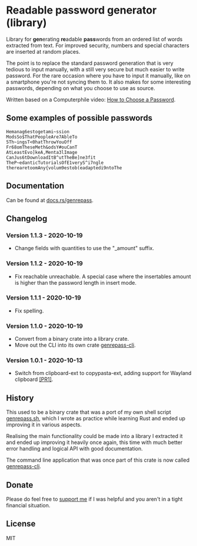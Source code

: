 # Readable password generator (library)

Library for **gen**erating **re**adable **pass**words from an ordered list of words extracted from text. For improved security, numbers and special characters are inserted at random places.

The point is to replace the standard password generation that is very tedious to input manually, with a still very secure but much easier to write password. For the rare occasion where you have to input it manually, like on a smartphone you're not syncing them to. It also makes for some interesting passwords, depending on what you choose to use as source.

Written based on a Computerphile video: [How to Choose a Password](https://youtu.be/3NjQ9b3pgIg).

## Some examples of possible passwords

```
Hemanag6estogetami~ssion
ModsSo$ThatPeopleAre7AbleTo
5Th~ingsT<0hatThrowYouOff
Fr68omTheseMeth&odsY#ouCanT
AtLeastEvo]keA,Menta3lImage
CanJus6tDownloadItB^utTheBe]ne3fit
TheP~edanticTutorialsOfE1veryS^i7ngle
therearetoomAny{volum9estob(eadaptedi9ntoThe
```

## Documentation

Can be found at [docs.rs/genrepass](https://docs.rs/genrepass).

## Changelog

### Version 1.1.3 - 2020-10-19

- Change fields with quantities to use the "_amount" suffix.

### Version 1.1.2 - 2020-10-19

- Fix reachable unreachable. A special case where the insertables amount is higher than the password length in insert mode.

### Version 1.1.1 - 2020-10-19

- Fix spelling.

### Version 1.1.0 - 2020-10-19

- Convert from a binary crate into a library crate.
- Move out the CLI into its own crate [genrepass-cli](https://github.com/AlexChaplinBraz/genrepass-cli).

### Version 1.0.1 - 2020-10-13

- Switch from clipboard-ext to copypasta-ext, adding support for Wayland clipboard [[PR1]](https://github.com/AlexChaplinBraz/genrepass/pull/1).

## History

This used to be a binary crate that was a port of my own shell script [genrepass.sh](https://github.com/AlexChaplinBraz/genrepass.sh), which I wrote as practice while learning Rust and ended up improving it in various aspects.

Realising the main functionality could be made into a library I extracted it and ended up improving it heavily once again, this time with much better error handling and logical API with good documentation.

The command line application that was once part of this crate is now called [genrepass-cli](https://github.com/AlexChaplinBraz/genrepass-cli).

## Donate

Please do feel free to [support me](https://alexchaplinbraz.com/donate) if I was helpful and you aren't in a tight financial situation.

## License

MIT
